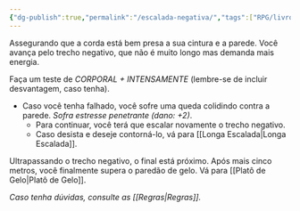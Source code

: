 ```yaml
---
{"dg-publish":true,"permalink":"/escalada-negativa/","tags":["RPG/livro-jogo/Aasthar/story-points"],"created":"2024-12-19T13:53:14.027-05:00","updated":"2025-01-12T12:45:10.389-05:00"}
---
```



Assegurando que a corda está bem presa a sua cintura e a parede. Você avança pelo trecho negativo, que não é muito longo mas demanda mais energia.

Faça um teste de *CORPORAL + INTENSAMENTE* (lembre-se de incluir desvantagem, caso tenha).

- Caso você tenha falhado, você sofre uma queda colidindo contra a parede. *Sofra estresse penetrante (dano: +2)*.
	- Para continuar, você terá que escalar novamente o trecho negativo.
	- Caso desista e deseje contorná-lo, vá para [[Longa Escalada\|Longa Escalada]]. 

Ultrapassando o trecho negativo, o final está próximo. Após mais cinco metros, você finalmente supera o paredão de gelo. Vá para [[Platô de Gelo\|Platô de Gelo]].

*Caso tenha dúvidas, consulte as [[Regras\|Regras]].*
